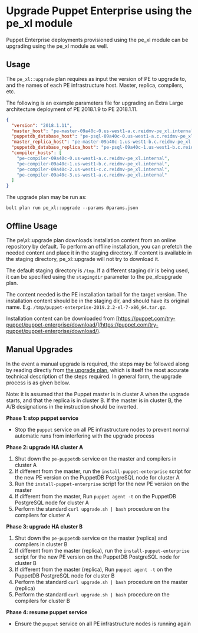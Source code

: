 # Upgrade Puppet Enterprise using the pe\_xl module

Puppet Enterprise deployments provisioned using the pe\_xl module can be upgrading using the pe\_xl module as well.

## Usage

The `pe_xl::upgrade` plan requires as input the version of PE to upgrade to, and the names of each PE infrastructure host. Master, replica, compilers, etc.

The following is an example parameters file for upgrading an Extra Large architecture deployment of PE 2018.1.9 to PE 2018.1.11.

```json
{
  "version": "2018.1.11",
  "master_host": "pe-master-09a40c-0.us-west1-a.c.reidmv-pe_xl.internal",
  "puppetdb_database_host": "pe-psql-09a40c-0.us-west1-a.c.reidmv-pe_xl.internal",
  "master_replica_host": "pe-master-09a40c-1.us-west1-b.c.reidmv-pe_xl.internal",
  "puppetdb_database_replica_host": "pe-psql-09a40c-1.us-west1-b.c.reidmv-pe_xl.internal",
  "compiler_hosts": [
    "pe-compiler-09a40c-0.us-west1-a.c.reidmv-pe_xl.internal",
    "pe-compiler-09a40c-1.us-west1-b.c.reidmv-pe_xl.internal",
    "pe-compiler-09a40c-2.us-west1-c.c.reidmv-pe_xl.internal",
    "pe-compiler-09a40c-3.us-west1-a.c.reidmv-pe_xl.internal"
  ]
}
```

The upgrade plan may be run as:

```
bolt plan run pe_xl::upgrade --params @params.json 
```

## Offline Usage

The pe\xl::upgrade plan downloads installation content from an online repository by default. To perform an offline installation, you can prefetch the needed content and place it in the staging directory. If content is available in the staging directory, pe\_xl::upgrade will not try to download it.

The default staging directory is `/tmp`. If a different staging dir is being used, it can be specified using the `stagingdir` parameter to the pe\_xl::upgrade plan.

The content needed is the PE installation tarball for the target version. The installation content should be in the staging dir, and should have its original name. E.g. `/tmp/puppet-enterprise-2019.2.2-el-7-x86_64.tar.gz`.

Installation content can be downloaded from [https://puppet.com/try-puppet/puppet-enterprise/download/](https://puppet.com/try-puppet/puppet-enterprise/download/).

## Manual Upgrades

In the event a manual upgrade is required, the steps may be followed along by reading directly from [the upgrade plan](../plans/upgrade.pp), which is itself the most accurate technical description of the steps required. In general form, the upgrade process is as given below.

Note: it is assumed that the Puppet master is in cluster A when the upgrade starts, and that the replica is in cluster B. If the master is in cluster B, the A/B designations in the instruction should be inverted.

**Phase 1: stop puppet service**

* Stop the `puppet` service on all PE infrastructure nodes to prevent normal automatic runs from interfering with the upgrade process

**Phase 2: upgrade HA cluster A**

1. Shut down the `pe-puppetdb` service on the master and compilers in cluster A
2. If different from the master, run the `install-puppet-enterprise` script for the new PE version on the PuppetDB PostgreSQL node for cluster A
3. Run the `install-puppet-enterprise` script for the new PE version on the master
4. If different from the master, Run `puppet agent -t` on the PuppetDB PostgreSQL node for cluster A
5. Perform the standard `curl upgrade.sh | bash` procedure on the compilers for cluster A

**Phase 3: upgrade HA cluster B**

1. Shut down the `pe-puppetdb` service on the master (replica) and compilers in cluster B
2. If different from the master (replica), run the `install-puppet-enterprise` script for the new PE version on the PuppetDB PostgreSQL node for cluster B
3. If different from the master (replica), Run `puppet agent -t` on the PuppetDB PostgreSQL node for cluster B
4. Perform the standard `curl upgrade.sh | bash` procedure on the master (replica)
5. Perform the standard `curl upgrade.sh | bash` procedure on the compilers for cluster B

**Phase 4: resume puppet service**

* Ensure the `puppet` service on all PE infrastructure nodes is running again

